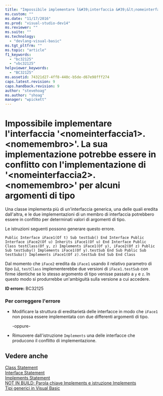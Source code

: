 ```yaml
---
title: "Impossibile implementare l&#39;interfaccia &#39;&lt;nomeinterfaccia1&gt;.&lt;nomemembro&gt;&#39;. La sua implementazione potrebbe essere in conflitto con l&#39;implementazione di &#39;&lt;nomeinterfaccia2&gt;.&lt;nomemembro&gt;&#39; per alcuni argomenti di tipo | Microsoft Docs"
ms.custom: ""
ms.date: "11/17/2016"
ms.prod: "visual-studio-dev14"
ms.reviewer: ""
ms.suite: ""
ms.technology: 
  - "devlang-visual-basic"
ms.tgt_pltfrm: ""
ms.topic: "article"
f1_keywords: 
  - "bc32125"
  - "vbc32125"
helpviewer_keywords: 
  - "BC32125"
ms.assetid: 74321d27-4ff8-440c-b5de-d67e98fff274
caps.latest.revision: 9
caps.handback.revision: 9
author: "stevehoag"
ms.author: "shoag"
manager: "wpickett"
---
```

# Impossibile implementare l&#39;interfaccia &#39;&lt;nomeinterfaccia1&gt;.&lt;nomemembro&gt;&#39;. La sua implementazione potrebbe essere in conflitto con l&#39;implementazione di &#39;&lt;nomeinterfaccia2&gt;.&lt;nomemembro&gt;&#39; per alcuni argomenti di tipo
Una classe implementa più di un'interfaccia generica, una delle quali eredita dall'altra, e le due implementazioni di un membro di interfaccia potrebbero essere in conflitto per determinati valori di argomenti di tipo.  
  
 Le istruzioni seguenti possono generare questo errore.  
  
```  
Public Interface iFace1(Of t) Sub testSub() End Interface Public Interface iFace2(Of u) Inherits iFace1(Of u) End Interface Public Class testClass(Of y, z) Implements iFace1(Of y), iFace2(Of z) Public Sub testSuby() Implements iFace1(Of y).testSub End Sub Public Sub testSubz() Implements iFace1(Of z).testSub End Sub End Class  
```  
  
 Dal momento che `iFace2` eredita da `iFace1` usando il relativo parametro di tipo \(`u`\), `testClass` implementerebbe due versioni di `iFace1.testSub` con firme identiche se lo stesso argomento di tipo venisse passato a `y` e `z`. In questo modo si produrrebbe un'ambiguità sulla versione a cui accedere.  
  
 **ID errore:** BC32125  
  
### Per correggere l'errore  
  
-   Modificare la struttura di ereditarietà delle interfacce in modo che `iFace1` non possa essere implementata con due differenti argomenti di tipo.  
  
     \-oppure\-  
  
-   Rimuovere dall'istruzione `Implements` una delle interfacce che producono il conflitto di implementazione.  
  
## Vedere anche  
 [Class Statement](/dotnet/visual-basic/language-reference/statements/class-statement)   
 [Interface Statement](/dotnet/visual-basic/language-reference/statements/interface-statement)   
 [Implements Statement](/dotnet/visual-basic/language-reference/statements/implements-statement)   
 [NOT IN BUILD: Parola chiave Implements e istruzione Implements](http://msdn.microsoft.com/it-it/b96560f7-6413-480f-a1e2-f80253bab5be)   
 [Tipi generici in Visual Basic](/dotnet/visual-basic/programming-guide/language-features/data-types/generic-types)